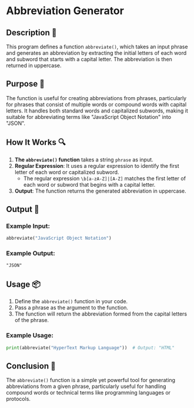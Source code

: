 # Abbreviation Generator

## Description 📝

This program defines a function `abbreviate()`, which takes an input phrase and generates an abbreviation by extracting the initial letters of each word and subword that starts with a capital letter.
The abbreviation is then returned in uppercase.

## Purpose 🎯

The function is useful for creating abbreviations from phrases, particularly for phrases that consist of multiple words or compound words with capital letters.
It handles both standard words and capitalized subwords, making it suitable for abbreviating terms like "JavaScript Object Notation" into "JSON".

## How It Works 🔍

1. **The `abbreviate()` function** takes a string `phrase` as input.
2. **Regular Expression**: It uses a regular expression to identify the first letter of each word or capitalized subword.
    - The regular expression `\b[a-zA-Z]|[A-Z]` matches the first letter of each word or subword that begins with a capital letter.
3. **Output**: The function returns the generated abbreviation in uppercase.

## Output 📜

### Example Input:

```python
abbreviate("JavaScript Object Notation")
```

### Example Output:

```text
"JSON"
```

## Usage 📦

1. Define the `abbreviate()` function in your code.
2. Pass a phrase as the argument to the function.
3. The function will return the abbreviation formed from the capital letters of the phrase.

### Example Usage:

```python
print(abbreviate("HyperText Markup Language"))  # Output: "HTML"
```

## Conclusion 🚀

The `abbreviate()` function is a simple yet powerful tool for generating abbreviations from a given phrase, particularly useful for handling compound words or technical terms like programming languages or protocols.

